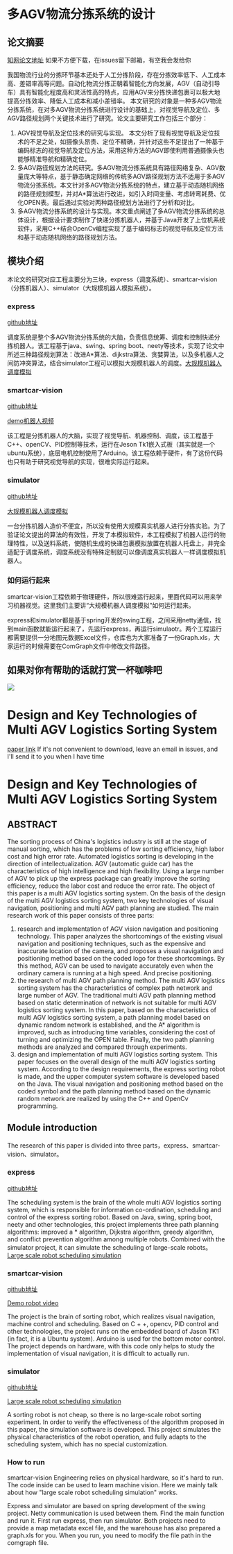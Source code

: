 # 多AGV物流分拣系统的设计
## 论文摘要
[知网论文地址](https://kns.cnki.net/KCMS/detail/detail.aspx?dbcode=CMFD&dbname=CMFD201802&filename=1018872311.nh&v=MTg3MTR6Z1Vyek9WRjI2RnJ1L0hOTE5ycEViUElSOGVYMUx1eFlTN0RoMVQzcVRyV00xRnJDVVI3cWZadWR0Rnk= "知网论文地址")  如果不方便下载，在issues留下邮箱，有空我会发给你

我国物流行业的分拣环节基本还处于人工分拣阶段，存在分拣效率低下、人工成本高、差错率高等问题。自动化物流分拣正朝着智能化方向发展，AGV（自动引导车）具有智能化程度高和灵活性高的特点，应用AGV来分拣快递包裹可以极大地提高分拣效率、降低人工成本和减小差错率。	本文研究的对象是一种多AGV物流分拣系统，在对多AGV物流分拣系统进行设计的基础上，对视觉导航及定位、多AGV路径规划两个关键技术进行了研究。论文主要研究工作包括三个部分：

1. AGV视觉导航及定位技术的研究与实现。	本文分析了现有视觉导航及定位技术的不足之处，如摄像头昂贵、定位不精确，并针对这些不足提出了一种基于编码标志的视觉导航及定位方法，采用这种方法的AGV即使利用普通摄像头也能够精准导航和精确定位。
2. 多AGV路径规划方法的研究。多AGV物流分拣系统具有路径网络复杂、AGV数量庞大等特点，基于静态确定网络的传统多AGV路径规划方法不适用于多AGV物流分拣系统。本文针对多AGV物流分拣系统的特点，建立基于动态随机网络的路径规划模型，并对A*算法进行改进，如引入时间变量、考虑转弯耗费、优化OPEN表。最后通过实验对两种路径规划方法进行了分析和对比。
3. 多AGV物流分拣系统的设计与实现。本文重点阐述了多AGV物流分拣系统的总体设计，根据设计要求制作了快递分拣机器人，并基于Java开发了上位机系统软件，采用C++结合OpenCv编程实现了基于编码标志的视觉导航及定位方法和基于动态随机网络的路径规划方法。



## 模块介绍
本论文的研究对应工程主要分为三块，express（调度系统）、smartcar-vision（分拣机器人）、simulator（大规模机器人模拟系统）。
### express 
[github地址](https://github.com/xxxtai/express "github地址")

调度系统是整个多AGV物流分拣系统的大脑，负责信息统筹、调度和控制快递分拣机器人。该工程基于java、swing、spring boot、neety等技术，实现了论文中所述三种路径规划算法：改进A*算法、dijkstra算法、贪婪算法，以及多机器人之间防冲突算法，结合simulator工程可以模拟大规模机器人的调度。[大规模机器人调度模拟](https://v.qq.com/x/page/c3050fw4ria.html)


### smartcar-vision
[github地址](https://github.com/xxxtai/smartcar-vision "github地址")

[demo机器人视频](https://v.qq.com/x/page/v30506h0k6r.html "demo机器人视频")

该工程是分拣机器人的大脑，实现了视觉导航、机器控制、调度，该工程基于C++、openCV、PID控制等技术，运行在Jeson Tk1嵌入式板（其实就是一个ubuntu系统），底层电机控制使用了Arduino。该工程依赖于硬件，有了这份代码也只有助于研究视觉导航的实现，很难实际运行起来。

### simulator
[github地址](https://github.com/xxxtai/simulator "github地址")

[大规模机器人调度模拟](https://v.qq.com/x/page/c3050fw4ria.html)

一台分拣机器人造价不便宜，所以没有使用大规模真实机器人进行分拣实验。为了验证论文提出的算法的有效性，开发了本模拟软件，本工程模拟了机器人运行的物理特性，以及送料系统，使随机生成的快递包裹模拟放置在机器人托盘上，并完全适配于调度系统，调度系统没有特殊定制就可以像调度真实机器人一样调度模拟机器人。

### 如何运行起来
smartcar-vision工程依赖于物理硬件，所以很难运行起来，里面代码可以用来学习机器视觉。这里我们主要讲“大规模机器人调度模拟”如何运行起来。

express和simulator都是基于spring开发的swing工程，之间采用netty通信，找到main函数就能运行起来了，先运行express，再运行simulaotr。两个工程运行都需要提供一分地图元数据Excel文件，仓库也为大家准备了一份Graph.xls，大家运行的时候需要在ComGraph文件中修改文件路径。

## 如果对你有帮助的话就打赏一杯咖啡吧
![](https://user-gold-cdn.xitu.io/2020/1/12/16f9916c9960ef7e?w=1282&h=716&f=jpeg&s=64952)

# Design and Key Technologies of Multi AGV Logistics Sorting System
[paper link](https://kns.cnki.net/KCMS/detail/detail.aspx?dbcode=CMFD&dbname=CMFD201802&filename=1018872311.nh&v=MTg3MTR6Z1Vyek9WRjI2RnJ1L0hOTE5ycEViUElSOGVYMUx1eFlTN0RoMVQzcVRyV00xRnJDVVI3cWZadWR0Rnk= "知网论文地址")    If it's not convenient to download, leave an email in issues, and I'll send it to you when I have time
# Design and Key Technologies of Multi AGV Logistics Sorting System 
## ABSTRACT
The sorting process of China's logistics industry is still at the stage of manual sorting, which has the problems of low sorting efficiency, high labor cost and high error rate. Automated logistics sorting is developing in the direction of intellectualization. AGV (automatic guide car) has the characteristics of high intelligence and high flexibility. Using a large number of AGV to pick up the express package can greatly improve the sorting efficiency, reduce the labor cost and reduce the error rate. The object of this paper is a multi AGV logistics sorting system. On the basis of the design of the multi AGV logistics sorting system, two key technologies of visual navigation, positioning and multi AGV path planning are studied. The main research work of this paper consists of three parts:
1. research and implementation of AGV vision navigation and positioning technology. This paper analyzes the shortcomings of the existing visual navigation and positioning techniques, such as the expensive and inaccurate location of the camera, and proposes a visual navigation and positioning method based on the coded logo for these shortcomings. By this method, AGV can be used to navigate accurately even when the ordinary camera is running at a high speed. And precise positioning.
2. the research of multi AGV path planning method. The multi AGV logistics sorting system has the characteristics of complex path network and large number of AGV. The traditional multi AGV path planning method based on static determination of network is not suitable for multi AGV logistics sorting system. In this paper, based on the characteristics of multi AGV logistics sorting system, a path planning model based on dynamic random network is established, and the A* algorithm is improved, such as introducing time variables, considering the cost of turning and optimizing the OPEN table. Finally, the two path planning methods are analyzed and compared through experiments.
3. design and implementation of multi AGV logistics sorting system. This paper focuses on the overall design of the multi AGV logistics sorting system. According to the design requirements, the express sorting robot is made, and the upper computer system software is developed based on the Java. The visual navigation and positioning method based on the coded symbol and the path planning method based on the dynamic random network are realized by using the C++ and OpenCv programming.



## Module introduction
The research of this paper is divided into three parts，express、smartcar-vision、simulator。
### express 
[github地址](https://github.com/xxxtai/express "github地址")

The scheduling system is the brain of the whole multi AGV logistics sorting system, which is responsible for information co-ordination, scheduling and control of the express sorting robot. Based on Java, swing, spring boot, neety and other technologies, this project implements three path planning algorithms: improved a * algorithm, Dijkstra algorithm, greedy algorithm, and conflict prevention algorithm among multiple robots. Combined with the simulator project, it can simulate the scheduling of large-scale robots。[Large scale robot scheduling simulation](https://v.qq.com/x/page/c3050fw4ria.html)


### smartcar-vision
[github地址](https://github.com/xxxtai/smartcar-vision "github地址")

[Demo robot video](https://v.qq.com/x/page/v30506h0k6r.html "demo机器人视频")

The project is the brain of sorting robot, which realizes visual navigation, machine control and scheduling. Based on C + +, opencv, PID control and other technologies, the project runs on the embedded board of Jason TK1 (in fact, it is a Ubuntu system). Arduino is used for the bottom motor control. The project depends on hardware, with this code only helps to study the implementation of visual navigation, it is difficult to actually run.

### simulator
[github地址](https://github.com/xxxtai/simulator "github地址")

[Large scale robot scheduling simulation](https://v.qq.com/x/page/c3050fw4ria.html)

A sorting robot is not cheap, so there is no large-scale robot sorting experiment. In order to verify the effectiveness of the algorithm proposed in this paper, the simulation software is developed. This project simulates the physical characteristics of the robot operation, and fully adapts to the scheduling system, which has no special customization.

### How to run
smartcar-vision Engineering relies on physical hardware, so it's hard to run. The code inside can be used to learn machine vision. Here we mainly talk about how "large scale robot scheduling simulation" works.

Express and simulator are based on spring development of the swing project. Netty communication is used between them. Find the main function and run it. First run express, then run simulator. Both projects need to provide a map metadata excel file, and the warehouse has also prepared a graph.xls for you. When you run, you need to modify the file path in the comgraph file.
